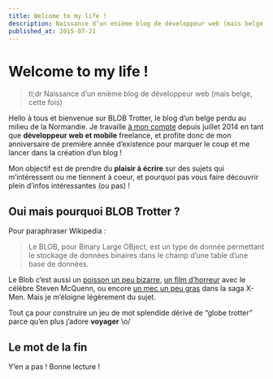 ```yaml
---
title: Welcome to my life !
description: Naissance d’un enième blog de développeur web (mais belge, cette fois)
published_at: 2015-07-21
---
```


# Welcome to my life !

> tl;dr Naissance d’un enième blog de développeur web (mais belge, cette fois)

Hello à tous et bienvenue sur BLOB Trotter, le blog d’un belge perdu au milieu de la Normandie. Je travaille [à mon compte](https://otso.fr) depuis juillet 2014 en tant que **développeur web et mobile** freelance, et profite donc de mon anniversaire de première année d’existence pour marquer le coup et me lancer dans la création d’un blog !

Mon objectif est de prendre du **plaisir à écrire** sur des sujets qui m’intéressent ou me tiennent à coeur, et pourquoi pas vous faire découvrir plein d’infos intéressantes (ou pas) !

## Oui mais pourquoi BLOB Trotter ?

Pour paraphraser Wikipedia :

> Le BLOB, pour Binary Large OBject, est un type de donnée permettant le stockage de données binaires dans le champ d’une table d’une base de données.

Le Blob c’est aussi un [poisson un peu bizarre](https://i.imgur.com/rKmltf8.jpg), [un film d’horreur](https://www.imdb.com/title/tt0051418/?ref_=nv_sr_1) avec le célèbre Steven McQuenn, ou encore [un mec un peu gras](https://i.imgur.com/QPpgNCc.jpg) dans la saga X-Men. Mais je m’éloigne légèrement du sujet.

Tout ça pour construire un jeu de mot splendide dérivé de “globe trotter” parce qu’en plus j’adore **voyager** \o/

## Le mot de la fin

Y’en a pas ! Bonne lecture !
